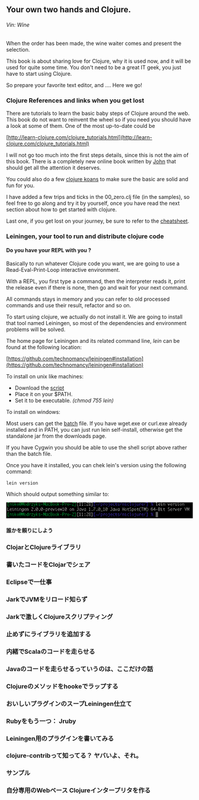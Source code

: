 ## Your own two hands and Clojure. 

###### Vin: Wine 
When the order has been made, the wine waiter comes and present the selection.

This book is about sharing love for Clojure, why it is used now, and it will be used for quite some time. You don't need to be a great IT geek, you just have to start using Clojure. 

So prepare your favorite text editor, and .... Here we go!

### Clojure References and links when you get lost

There are tutorials to learn the basic baby steps of Clojure around the web. This book do not want to reinvent the wheel so if you need you should have a look at some of them.
One of the most up-to-date could be 

[http://learn-clojure.com/clojure_tutorials.html](http://learn-clojure.com/clojure_tutorials.html)

I will not go too much into the first steps details, since this is not the aim of this book. There is a completely new online book written by [John](http://www.unexpected-vortices.com/clojure/brief-beginners-guide/index.html) that should get all the attention it deserves.

You could also do a few [clojure koans](https://github.com/functional-koans/clojure-koans) to make sure the basic are solid and fun for you.

I have added a few trips and ticks in the 00_zero.clj file (in the samples), so feel free to go along and try it by yourself, once you have read the next section about how to get started with clojure.

Last one, if you get lost on your journey, be sure to refer to the [cheatsheet](http://clojuredocs.org/quickref/Clojure%20Core).

### Leiningen, your tool to run and distribute clojure code

#### Do you have your REPL with you ? 

Basically to run whatever Clojure code you want, we are going to use a Read-Eval-Print-Loop interactive environment. 

With a REPL, you first type a command, then the interpreter reads it, print the release even if there is none, then go and wait for your next command.

All commands stays in memory and you can refer to old processed commands and use their result, refactor and so on.

To start using clojure, we actually do not install it. We are going to install that tool named Leiningen, so most of the dependencies and environment problems will be solved.

The home page for Leiningen and its related command line, *lein* can be found at the following location:

[https://github.com/technomancy/leiningen#installation](https://github.com/technomancy/leiningen#installation)

To install on unix like machines: 

* Download the [script](https://raw.github.com/technomancy/leiningen/preview/bin/lein)
* Place it on your $PATH.
* Set it to be executable. _(chmod 755 lein)_

To install on windows:

Most users can get the [batch](https://raw.github.com/technomancy/leiningen/preview/bin/lein.bat) file. 
If you have wget.exe or curl.exe already installed and in PATH, you can just run lein self-install, otherwise get the standalone jar from the downloads page. 

If you have Cygwin you should be able to use the shell script above rather than the batch file.

Once you have it installed, you can chek lein's version using the following command:

    lein version 

Which should output something similar to:

![Lein Version](../images/00/lein_version.png)


#### 誰かを頼りにしよう


### ClojarとClojureライブラリ
### 書いたコードをClojarでシェア
### Eclipseで一仕事
### JarkでJVMをリロード知らず
### Jarkで激しくClojureスクリプティング
### 止めずにライブラリを追加する
### 内緒でScalaのコードを走らせる
### Javaのコードを走らせるっていうのは、ここだけの話
### Clojureのメソッドをhookeでラップする
### おいしいプラグインのスープLeiningen仕立て
### Rubyをもう一つ： Jruby 
### Leiningen用のプラグインを書いてみる
### clojure-contribって知ってる？ ヤバいよ、それ。
### サンプル 
### 自分専用のWebベース Clojureインタープリタを作る